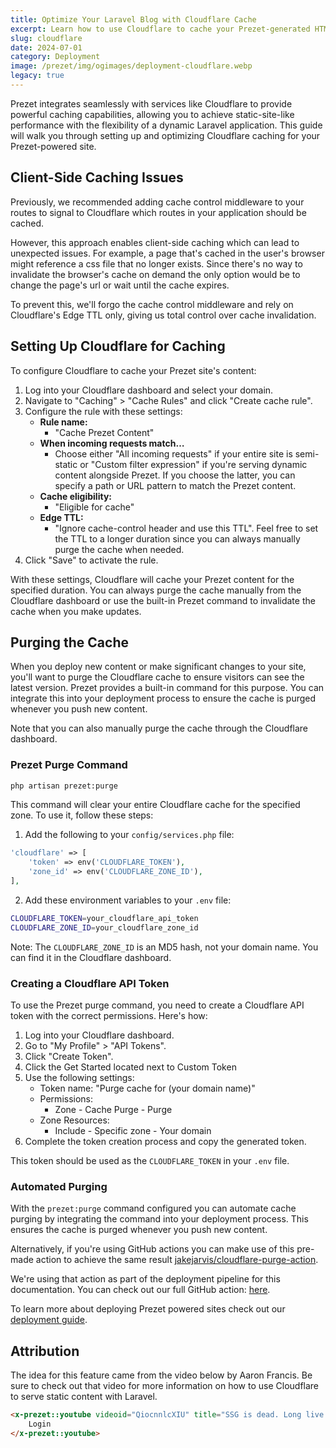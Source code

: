 ```yaml
---
title: Optimize Your Laravel Blog with Cloudflare Cache
excerpt: Learn how to use Cloudflare to cache your Prezet-generated HTML pages for improved performance.
slug: cloudflare
date: 2024-07-01
category: Deployment
image: /prezet/img/ogimages/deployment-cloudflare.webp
legacy: true
---
```


Prezet integrates seamlessly with services like Cloudflare to provide powerful caching capabilities, allowing you to achieve static-site-like performance with the flexibility of a dynamic Laravel application. This guide will walk you through setting up and optimizing Cloudflare caching for your Prezet-powered site.

## Client-Side Caching Issues

Previously, we recommended adding cache control middleware to your routes to signal to Cloudflare which routes in your application should be cached. 

However, this approach enables client-side caching which can lead to unexpected issues. For example, a page that's cached in the user's browser might reference a css file that no longer exists. Since there's no way to invalidate the browser's cache on demand the only option would be to change the page's url or wait until the cache expires.

To prevent this, we'll forgo the cache control middleware and rely on Cloudflare's Edge TTL only, giving us total control over cache invalidation.

## Setting Up Cloudflare for Caching

To configure Cloudflare to cache your Prezet site's content:

1. Log into your Cloudflare dashboard and select your domain.
2. Navigate to "Caching" > "Cache Rules" and click "Create cache rule".
3. Configure the rule with these settings:
    - **Rule name:** 
      - "Cache Prezet Content"
    - **When incoming requests match…**
      - Choose either "All incoming requests" if your entire site is semi-static or "Custom filter expression" if you're serving dynamic content alongside Prezet. If you choose the latter, you can specify a path or URL pattern to match the Prezet content.
    - **Cache eligibility:**
      - "Eligible for cache"
    - **Edge TTL:**
      - "Ignore cache-control header and use this TTL". Feel free to set the TTL to a longer duration since you can always manually purge the cache when needed.
4. Click "Save" to activate the rule.

With these settings, Cloudflare will cache your Prezet content for the specified duration. You can always purge the cache manually from the Cloudflare dashboard or use the built-in Prezet command to invalidate the cache when you make updates.

## Purging the Cache

When you deploy new content or make significant changes to your site, you'll want to purge the Cloudflare cache to ensure visitors can see the latest version. Prezet provides a built-in command for this purpose. You can integrate this into your deployment process to ensure the cache is purged whenever you push new content.

Note that you can also manually purge the cache through the Cloudflare dashboard.

### Prezet Purge Command

```bash
php artisan prezet:purge
```

This command will clear your entire Cloudflare cache for the specified zone. To use it, follow these steps:

1. Add the following to your `config/services.php` file:

```php
'cloudflare' => [
    'token' => env('CLOUDFLARE_TOKEN'),
    'zone_id' => env('CLOUDFLARE_ZONE_ID'),
],
```

2. Add these environment variables to your `.env` file:

```bash
CLOUDFLARE_TOKEN=your_cloudflare_api_token
CLOUDFLARE_ZONE_ID=your_cloudflare_zone_id
```

Note: The `CLOUDFLARE_ZONE_ID` is an MD5 hash, not your domain name. You can find it in the Cloudflare dashboard.


### Creating a Cloudflare API Token

To use the Prezet purge command, you need to create a Cloudflare API token with the correct permissions. Here's how:

1. Log into your Cloudflare dashboard.
2. Go to "My Profile" > "API Tokens".
3. Click "Create Token".
4. Click the Get Started located next to Custom Token
5. Use the following settings:
    - Token name: "Purge cache for (your domain name)"
    - Permissions:
        - Zone - Cache Purge - Purge
    - Zone Resources:
        - Include - Specific zone - Your domain
6. Complete the token creation process and copy the generated token.

This token should be used as the `CLOUDFLARE_TOKEN` in your `.env` file.

### Automated Purging
With the `prezet:purge` command configured you can automate cache purging by integrating the command into your deployment process. This ensures the cache is purged whenever you push new content. 

Alternatively, if you're using GitHub actions you can make use of this pre-made action to achieve the same result [jakejarvis/cloudflare-purge-action](https://github.com/jakejarvis/cloudflare-purge-action). 

We're using that action as part of the deployment pipeline for this documentation. You can check out our full GitHub action: [here](https://github.com/prezet/prezet-web/blob/main/.github/workflows/main.yml#L57). 

To learn more about deploying Prezet powered sites check out our [deployment guide](/deployment/bref).

## Attribution
The idea for this feature came from the video below by Aaron Francis. Be sure to check out that video for more information on how to use Cloudflare to serve static content with Laravel.

```html +parse
<x-prezet::youtube videoid="QiocnnlcXIU" title="SSG is dead. Long live cache." date="2023-11-08T12:00:00+08:00">
    Login
</x-prezet::youtube>
```
